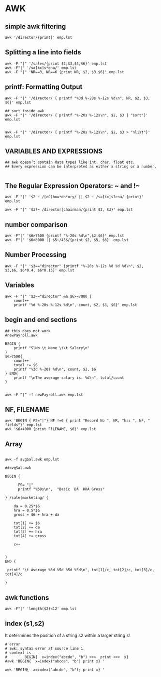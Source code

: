 # AWK

## simple awk filtering
```
awk '/director/{print}' emp.lst

```


## Splitting a line into fields
```
awk -F "|" '/sales/{print $2,$3,$4,$6}' emp.lst
awk -F"|" '/sa[kx]s*ena/' emp.lst
awk -F "|" 'NR==3, NR==6 {print NR, $2, $3,$6}' emp.lst
```

## printf: Formatting Output
```
awk -F "|" '/director/ { printf "%3d %-20s %-12s %d\n", NR, $2, $3, $6}' emp.lst

## sort inside awk
awk -F "|" '/director/ { printf "%-20s %-12s\n", $2, $3 | "sort"}' emp.lst


awk -F "|" '/director/ { printf "%-20s %-12s\n", $2, $3 > "nlist"}' emp.lst
```

## VARIABLES AND EXPRESSIONS

```
## awk doesn’t contain data types like int, char, float etc. 
## Every expression can be interpreted as either a string or a number.


```

## The Regular Expression Operators: ~ and !~
```
awk -F "|" '$2 ~ /[cC]how*dh*ury/ || $2 ~ /sa[kx]s?ena/ {print}' emp.lst

awk -F "|" '$3!~ /director|chairman/{print $2, $3}' emp.lst
```


## number comparison
```
awk -F"|" '$6>7500 {printf "%-20s %d\n",$2,$6}' emp.lst
awk -F"|" '$6>8000 || $5~/45$/{print $2, $5, $6}' emp.lst

```

## Number Processing
```
awk -F "|" '$3=="director" {printf "%-20s %-12s %d %d %d\n", $2, $3,$6, $6*0.4, $6*0.15}' emp.lst

```

## Variables
```
awk -F "|" '$3=="director" && $6>=7000 {
    count++
    printf "%d %-20s %-12s %d\n", count, $2, $3, $6}' emp.lst

```

## begin and end sections
```
## this does not work
#newPayroll.awk

BEGIN {
    printf "SlNo \t Name \t\t Salary\n"
} 
$6>7500{
    count++
    total += $6
    printf "%3d %-20s %d\n", count, $2, $6
} END{
    printf "\nThe average salary is: %d\n", total/count
}


awk –F “|” –f newPayroll.awk emp.lst

```


## NF, FILENAME
```
awk 'BEGIN { FS="|"} NF !=6 { print "Record No ", NR, "has ", NF, " fields"}' emp.lst 
awk '$6<4000 {print FILENAME, $0}' emp.lst

```

## Array
```

awk -f avgSal.awk emp.lst

##avgSal.awk

BEGIN {

      FS= "|"
      printf "%50s\n",  "Basic  DA  HRA Gross"

} /sale|marketing/ {

    da = 0.25*$6
    hra = 0.5*$6
    gross = $6 + hra + da

    tot[1] += $6
    tot[2] += da
    tot[3] += hra
    tot[4] += gross

    c++


} 
END {

 printf "\t Average %5d %5d %5d %5d\n", tot[1]/c, tot[2]/c, tot[3]/c, tot[4]/c 

}

```



## awk functions
```
awk -F"|" 'length($2)<12' emp.lst

```


## index (s1,s2)
It determines the position of a string s2 within a larger string s1

```
# error
# awk: syntax error at source line 1
# context is
#        BEGIN{  x=index("abcde", "b") >>>  print <<<  x}
#awk 'BEGIN{  x=index("abcde", "b") print x} ' 

awk 'BEGIN{  x=index("abcde", "b"); print x} ' 

```